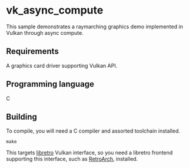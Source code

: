 # vk_async_compute
This sample demonstrates a raymarching graphics demo implemented in Vulkan through async compute.

## Requirements
A graphics card driver supporting Vulkan API.

## Programming language
C

## Building
To compile, you will need a C compiler and assorted toolchain installed.

	make

This targets [libretro](http://libretro.com) Vulkan interface, so you need a libretro frontend supporting this interface, such as [RetroArch](https://github.com/libretro/RetroArch), installed.
